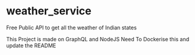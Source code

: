 # weather_service
Free Public API to get all the weather of Indian states

This Project is made on GraphQL and NodeJS
Need To Dockerise this and update the README

